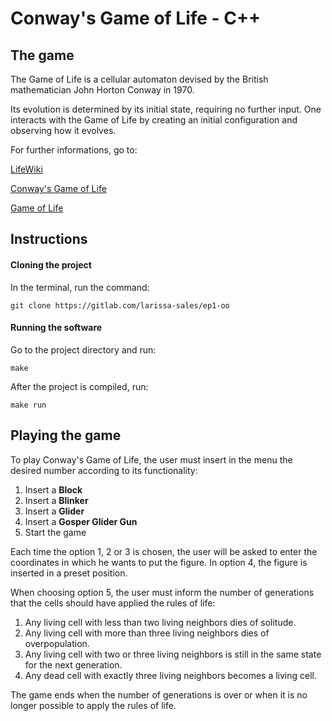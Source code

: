 # Conway's Game of Life - C++

## The game

The Game of Life is a cellular automaton devised by the British mathematician John Horton Conway in 1970.

Its evolution is determined by its initial state, requiring no further input. One interacts with the Game of Life by creating an initial configuration and observing how it evolves.

For further informations, go to: 

[LifeWiki](http://www.conwaylife.com/wiki/Main_Page)

[Conway's Game of Life](https://en.wikipedia.org/wiki/Conway%27s_Game_of_Life)

[Game of Life](https://bitstorm.org/gameoflife/)

## Instructions

#### Cloning the project

In the terminal, run the command:

`git clone https://gitlab.com/larissa-sales/ep1-oo`

#### Running the software

Go to the project directory and run:

`make`

After the project is compiled, run:

`make run`

## Playing the game

To play Conway's Game of Life, the user must insert in the menu the desired number according to its functionality:

1. Insert a **Block**
2. Insert a **Blinker** 
3. Insert a **Glider**
4. Insert a **Gosper Glider Gun**
5. Start the game

Each time the option 1, 2 or 3 is chosen, the user will be asked to enter the coordinates in which he wants to put the figure. In option 4, the figure is inserted in a preset position.

When choosing option 5, the user must inform the number of generations that the cells should have applied the rules of life:

1. Any living cell with less than two living neighbors dies of solitude.
2. Any living cell with more than three living neighbors dies of overpopulation.
3. Any living cell with two or three living neighbors is still in the same state for the next generation.
4. Any dead cell with exactly three living neighbors becomes a living cell.

The game ends when the number of generations is over or when it is no longer possible to apply the rules of life.
